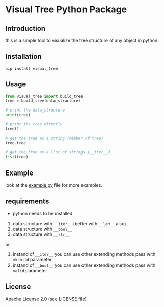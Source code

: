 # Visual Tree Python Package

## Introduction

this is a simple tool to visualize the tree structure of any object in python.

## Installation

```bash
pip install visual_tree
```

## Usage

```python
from visual_tree import build_tree
tree = build_tree(data_structure)

# print the data_structure
print(tree)

# print the tree directly
tree()

# get the tree as a string (member of tree)
tree.tree

# get the tree as a list of strings (__iter__)
list(tree)
```

## Example

look at the [example.py](./example.py) file for more examples.

## requirements

- python needs to be installed

1. data structure with `__iter__` (better with `__len__` also)
2. data structure with `__bool__`
3. data structure with `__str__`

or

1. instand of `__iter__` you can use other extending methods pass with `mkchild` parameter
2. instand of `__bool__` you can use other extending methods pass with `valid` parameter

## License

Apache License 2.0 (see [LICENSE](./LICENSE) file)
